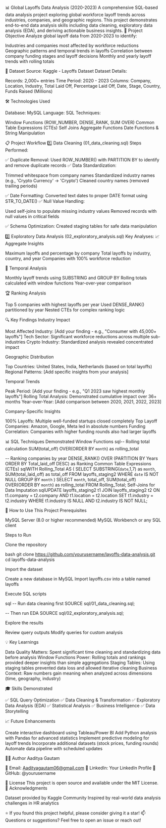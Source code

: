 📊 Global Layoffs Data Analysis (2020-2023)
A comprehensive SQL-based data analysis project exploring global workforce layoff trends across industries, companies, and geographic regions. This project demonstrates end-to-end data analysis skills including data cleaning, exploratory data analysis (EDA), and deriving actionable business insights.
🎯 Project Objective
Analyze global layoff data from 2020-2023 to identify:

Industries and companies most affected by workforce reductions
Geographic patterns and temporal trends in layoffs
Correlation between company funding stages and layoff decisions
Monthly and yearly layoff trends with rolling totals

📁 Dataset
Source: Kaggle - Layoffs Dataset
Dataset Details:

Records: 2,000+ entries
Time Period: 2020 - 2023
Columns: Company, Location, Industry, Total Laid Off, Percentage Laid Off, Date, Stage, Country, Funds Raised (Millions)

🛠️ Technologies Used

Database: MySQL
Language: SQL
Techniques:

Window Functions (ROW_NUMBER, DENSE_RANK, SUM OVER)
Common Table Expressions (CTEs)
Self Joins
Aggregate Functions
Date Functions & String Manipulation



📋 Project Workflow
1️⃣ Data Cleaning (01_data_cleaning.sql)
Steps Performed:

✅ Duplicate Removal: Used ROW_NUMBER() with PARTITION BY to identify and remove duplicate records
✅ Data Standardization:

Trimmed whitespace from company names
Standardized industry names (e.g., 'Crypto Currency' → 'Crypto')
Cleaned country names (removed trailing periods)


✅ Date Formatting: Converted text dates to proper DATE format using STR_TO_DATE()
✅ Null Value Handling:

Used self-joins to populate missing industry values
Removed records with null values in critical fields


✅ Schema Optimization: Created staging tables for safe data manipulation

2️⃣ Exploratory Data Analysis (02_exploratory_analysis.sql)
Key Analyses:
📈 Aggregate Insights

Maximum layoffs and percentage by company
Total layoffs by industry, country, and year
Companies with 100% workforce reduction

📅 Temporal Analysis

Monthly layoff trends using SUBSTRING and GROUP BY
Rolling totals calculated with window functions
Year-over-year comparison

🏆 Ranking Analysis

Top 5 companies with highest layoffs per year
Used DENSE_RANK() partitioned by year
Nested CTEs for complex ranking logic

🔍 Key Findings
Industry Impact

Most Affected Industry: [Add your finding - e.g., "Consumer with 45,000+ layoffs"]
Tech Sector: Significant workforce reductions across multiple sub-industries
Crypto Industry: Standardized analysis revealed concentrated impact

Geographic Distribution

Top Countries: United States, India, Netherlands (based on total layoffs)
Regional Patterns: [Add specific insights from your analysis]

Temporal Trends

Peak Period: [Add your finding - e.g., "Q1 2023 saw highest monthly layoffs"]
Rolling Total Analysis: Demonstrated cumulative impact over 36+ months
Year-over-Year: [Add comparison between 2020, 2021, 2022, 2023]

Company-Specific Insights

100% Layoffs: Multiple well-funded startups closed completely
Top Layoff Companies: Amazon, Google, Meta led in absolute numbers
Funding Correlation: Companies with higher funding rounds also had larger layoffs

📊 SQL Techniques Demonstrated
Window Functions
sql-- Rolling total calculation
SUM(total_off) OVER(ORDER BY `month`) as rolling_total

-- Ranking companies by year
DENSE_RANK() OVER (PARTITION BY Years ORDER BY Total_laid_off DESC) as Ranking
Common Table Expressions (CTEs)
sqlWITH Rolling_Total AS (
    SELECT SUBSTRING(`date`,1,7) as `month`, SUM(total_laid_off) as total_off
    FROM layoffs_staging2
    WHERE `date` IS NOT NULL
    GROUP BY `month`
)
SELECT `month`, total_off, 
       SUM(total_off) OVER(ORDER BY `month`) as rolling_total
FROM Rolling_Total;
Self-Joins for Data Imputation
sqlUPDATE layoffs_staging2 t1
JOIN layoffs_staging2 t2
    ON t1.company = t2.company
    AND t1.location = t2.location
SET t1.industry = t2.industry
WHERE t1.industry IS NULL
AND t2.industry IS NOT NULL;

🚀 How to Use This Project
Prerequisites

MySQL Server (8.0 or higher recommended)
MySQL Workbench or any SQL client

Steps to Run

Clone the repository

bash   git clone https://github.com/yourusername/layoffs-data-analysis.git
   cd layoffs-data-analysis

Import the dataset

Create a new database in MySQL
Import layoffs.csv into a table named layoffs


Execute SQL scripts

sql   -- Run data cleaning first
   SOURCE sql/01_data_cleaning.sql;
   
   -- Then run EDA
   SOURCE sql/02_exploratory_analysis.sql;

Explore the results

Review query outputs
Modify queries for custom analysis



💡 Key Learnings

Data Quality Matters: Spent significant time cleaning and standardizing data before analysis
Window Functions Power: Rolling totals and rankings provided deeper insights than simple aggregations
Staging Tables: Using staging tables prevented data loss and allowed iterative cleaning
Business Context: Raw numbers gain meaning when analyzed across dimensions (time, geography, industry)

🎓 Skills Demonstrated

✅ SQL Query Optimization
✅ Data Cleaning & Transformation
✅ Exploratory Data Analysis (EDA)
✅ Statistical Analysis
✅ Business Intelligence
✅ Data Storytelling

📈 Future Enhancements

 Create interactive dashboard using Tableau/Power BI
 Add Python analysis with Pandas for advanced statistics
 Implement predictive modeling for layoff trends
 Incorporate additional datasets (stock prices, funding rounds)
 Automate data pipeline with scheduled updates

👨‍💻 Author
Aaditya Gautam

📧 Email: Aadityagautam06@gmail.com
💼 LinkedIn: Your LinkedIn Profile
🐙 GitHub: @yourusername

📄 License
This project is open source and available under the MIT License.
🙏 Acknowledgments

Dataset provided by Kaggle Community
Inspired by real-world data analysis challenges in HR analytics


⭐ If you found this project helpful, please consider giving it a star!
📫 Questions or suggestions? Feel free to open an issue or reach out!
